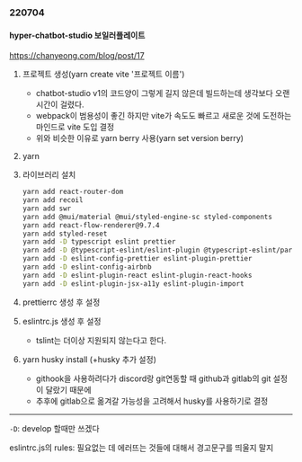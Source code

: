 ### 220704

#### hyper-chatbot-studio 보일러플레이트

https://chanyeong.com/blog/post/17

1. 프로젝트 생성(yarn create vite '프로젝트 이름')

   - chatbot-studio v1의 코드양이 그렇게 길지 않은데 빌드하는데 생각보다 오랜 시간이 걸렸다.
   - webpack이 범용성이 좋긴 하지만 vite가 속도도 빠르고 새로운 것에 도전하는 마인드로 vite 도입 결정
   - 위와 비슷한 이유로 yarn berry 사용(yarn set version berry)

2. yarn

3. 라이브러리 설치

   ```bash
   yarn add react-router-dom
   yarn add recoil
   yarn add swr
   yarn add @mui/material @mui/styled-engine-sc styled-components
   yarn add react-flow-renderer@9.7.4
   yarn add styled-reset
   yarn add -D typescript eslint prettier
   yarn add -D @typescript-eslint/eslint-plugin @typescript-eslint/parser
   yarn add -D eslint-config-prettier eslint-plugin-prettier
   yarn add -D eslint-config-airbnb
   yarn add -D eslint-plugin-react eslint-plugin-react-hooks
   yarn add -D eslint-plugin-jsx-a11y eslint-plugin-import
   ```

4. prettierrc 생성 후 설정

5. eslintrc.js 생성 후 설정

   - tslint는 더이상 지원되지 않는다고 한다.

6. yarn husky install (+husky 추가 설정)

   - githook을 사용하려다가 discord랑 git연동할 때 github과 gitlab의 git 설정이 달랐기 때문에
   - 추후에 gitlab으로 옮겨갈 가능성을 고려해서 husky를 사용하기로 결정

-------------

`-D`: develop 할때만 쓰겠다

eslintrc.js의 rules: 필요없는 데 에러뜨는 것들에 대해서 경고문구를 띄울지 말지


